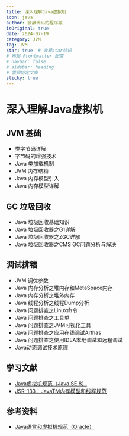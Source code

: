 ```yaml
---
title: 深入理解Java虚拟机
icon: java
author: 会敲代码的程序猿
isOriginal: true
date: 2024-07-19
category: JVM
tag: JVM
star: true  # 收藏star标记
# 布局 Frontmatter 配置
# navbar: false
# sidebar: heading
# 置顶特定文章
sticky: true
---
```


# 深入理解Java虚拟机

## JVM 基础

* 类字节码详解
* 字节码的增强技术
* Java 类加载机制
* JVM 内存结构
* Java 内存模型引入
* Java 内存模型详解

## GC 垃圾回收

* Java 垃圾回收基础知识
* Java 垃圾回收器之G1详解
* Java 垃圾回收器之ZGC详解
* Java 垃圾回收器之CMS GC问题分析与解决

## 调试排错

* JVM 调优参数
* Java 内存分析之堆内存和MetaSpace内存
* Java 内存分析之堆外内存
* Java 线程分析之线程Dump分析
* Java 问题排查之Linux命令
* Java 问题排查之工具单
* Java 问题排查之JVM可视化工具
* Java 问题排查之应用在线调试Arthas
* Java 问题排查之使用IDEA本地调试和远程调试
* Java动态调试技术原理

## 学习文献

* [Java虚拟机规范（Java SE 8）](https://docs.oracle.com/javase/specs/jvms/se8/html/jvms-2.html#jvms-2.5)
* [JSR-133：JavaTM内存模型和线程规范]()

## 参考资料

* [Java语言和虚拟机规范（Oracle）](https://docs.oracle.com/javase/specs/index.html)

